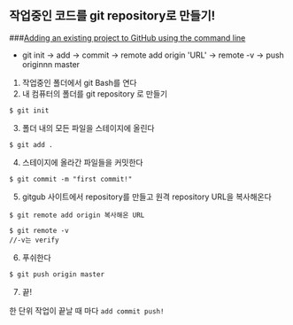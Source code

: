 ## 작업중인 코드를 git repository로 만들기!
###[Adding an existing project to GitHub using the command line](https://help.github.com/articles/adding-an-existing-project-to-github-using-the-command-line/)

- git init -> add -> commit -> remote add origin 'URL' -> remote -v -> push originnn master

1. 작업중인 폴더에서 git Bash를 연다
2. 내 컴퓨터의 폴더를 git repository 로 만들기
```
$ git init
```
3. 폴더 내의 모든 파일을 스테이지에 올린다
```
$ git add .
```
4. 스테이지에 올라간 파일들을 커밋한다
```
$ git commit -m "first commit!"
```
5. gitgub 사이트에서 repository를 만들고 원격 repository URL을 복사해온다
```
$ git remote add origin 복사해온 URL

$ git remote -v 
//-v는 verify
```
6. 푸쉬한다
```
$ git push origin master
```
7. 끝!

한 단위 작업이 끝날 때 마다 
`add commit push!`

